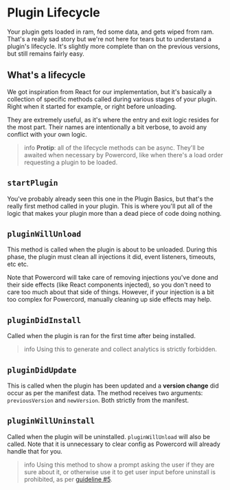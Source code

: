 <!--
  Copyright (c) 2020-2021 aetheryx & Cynthia K. Rey
  This work is licensed under a Creative Commons Attribution-NoDerivatives 4.0 International License.
  https://creativecommons.org/licenses/by-nd/4.0
-->

# Plugin Lifecycle
Your plugin gets loaded in ram, fed some data, and gets wiped from ram. That's a really sad story but we're not here
for tears but to understand a plugin's lifecycle. It's slightly more complete than on the previous versions, but
still remains fairly easy.

## What's a lifecycle
We got inspiration from React for our implementation, but it's basically a collection of specific methods called
during various stages of your plugin. Right when it started for example, or right before unloading.

They are extremely useful, as it's where the entry and exit logic resides for the most part. Their names are
intentionally a bit verbose, to avoid any conflict with your own logic.

>info
> **Protip**: all of the lifecycle methods can be async. They'll be awaited when necessary by Powercord, like when
> there's a load order requesting a plugin to be loaded.

## `startPlugin`
You've probably already seen this one in the Plugin Basics, but that's the really first method called in your plugin.
This is where you'll put all of the logic that makes your plugin more than a dead piece of code doing nothing.

## `pluginWillUnload`
This method is called when the plugin is about to be unloaded. During this phase, the plugin must clean all injections
it did, event listeners, timeouts, etc etc.

Note that Powercord will take care of removing injections you've done and their side effects (like React components
injected), so you don't need to care too much about that side of things. However, if your injection is a bit too
complex for Powercord, manually cleaning up side effects may help.

## `pluginDidInstall`
Called when the plugin is ran for the first time after being installed.

>info
> Using this to generate and collect analytics is strictly forbidden.

## `pluginDidUpdate`
This is called when the plugin has been updated and a **version change** did occur as per the manifest data. The
method receives two arguments: `previousVersion` and `newVersion`. Both strictly from the manifest.

## `pluginWillUninstall`
Called when the plugin will be uninstalled. `pluginWillUnload` will also be called. Note that it is unnecessary to
clear config as Powercord will already handle that for you.

>info
> Using this method to show a prompt asking the user if they are sure about it, or otherwise use it to get user
> input before uninstall is prohibited, as per [guideline #5](https://powercord.dev/guidelines#5-no-advertising-promotion-or-spam-of-any-kind).
